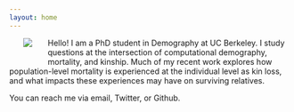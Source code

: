 ```yaml
---
layout: home
---
```


<img style="float: left; padding: 0px 25px 25px 25px;" align="left"
src="http://mallikasnyder.github.io/Mallika_Snyder_photo.jpg">

Hello! I am a PhD student in Demography at UC Berkeley. I study questions at the intersection of computational demography, mortality, and kinship. Much of my recent work explores how population-level mortality is experienced at the individual level as kin loss, and what impacts these experiences may have on surviving relatives. 

You can reach me via email, Twitter, or Github.
